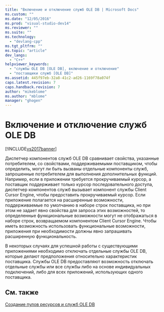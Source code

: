 ```yaml
---
title: "Включение и отключение служб OLE DB | Microsoft Docs"
ms.custom: ""
ms.date: "12/05/2016"
ms.prod: "visual-studio-dev14"
ms.reviewer: ""
ms.suite: ""
ms.technology: 
  - "devlang-cpp"
ms.tgt_pltfrm: ""
ms.topic: "article"
dev_langs: 
  - "C++"
helpviewer_keywords: 
  - "службы OLE DB [OLE DB], включение и отключение"
  - "поставщики служб [OLE DB]"
ms.assetid: 445f97eb-32a8-41c2-ad26-1169f78a074f
caps.latest.revision: 7
caps.handback.revision: 7
author: "mikeblome"
ms.author: "mblome"
manager: "ghogen"
---
```

# Включение и отключение служб OLE DB
[!INCLUDE[vs2017banner](../../assembler/inline/includes/vs2017banner.md)]

Диспетчер компонентов служб OLE DB сравнивает свойства, указанные потребителем, со свойствами, поддерживаемыми поставщиком, чтобы определить, могут ли быть вызваны отдельные компоненты служб, запрошенные потребителем для выполнения дополнительных функций.  Например, если в приложении требуется прокручиваемый курсор, а поставщик поддерживает только курсор последовательного доступа, диспетчер компонентов служб вызывает компонент службы Client Cursor Engine, чтобы предоставить прокручиваемый курсор.  Если приложение полагается на расширенные возможности, поддерживаемые по умолчанию в наборе строк поставщика, но при этом не задает явно свойства для запроса этих возможностей, то определенные функциональные возможности могут не отображаться в наборе строк, возвращаемом компонентом Client Cursor Engine.  Чтобы иметь возможность использовать функциональные возможности, приложения при необходимости должны явно запрашивать расширенную функциональность.  
  
 В некоторых случаях для успешной работы с существующими приложениями необходимо отключать отдельные службы OLE DB, которые делают предположения относительно характеристик поставщика.  Службы OLE DB предоставляют возможность отключать отдельные службы или все службы либо на основе индивидуальных подключений, либо для всех приложений, использующих одного поставщика.  
  
## См. также  
 [Создание пулов ресурсов и служб OLE DB](../../data/oledb/ole-db-resource-pooling-and-services.md)